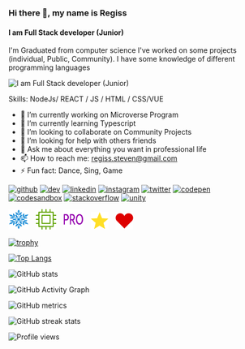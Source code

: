 ### Hi there 👋, my name is Regiss
#### I am Full Stack developer (Junior)
I'm Graduated from computer science I've worked on some projects (individual, Public, Community). I have some knowledge of different programming languages 

![I am Full Stack developer (Junior)](https://www.spec-india.com/wp-content/uploads/2020/06/Full_Stack.png)



Skills: NodeJs/ REACT / JS / HTML / CSS/VUE

- 🔭 I’m currently working on Microverse Program 
- 🌱 I’m currently learning Typescript 
- 👯 I’m looking to collaborate on Community Projects 
- 🤔 I’m looking for help with others friends 
- 💬 Ask me about everything you want in professional life 
- 📫 How to reach me: regiss.steven@gmail.com 
- ⚡ Fun fact: Dance, Sing, Game 


[<img src='https://cdn.jsdelivr.net/npm/simple-icons@3.0.1/icons/github.svg' alt='github' height='40'>](https://github.com/regiss05)  [<img src='https://cdn.jsdelivr.net/npm/simple-icons@3.0.1/icons/dev-dot-to.svg' alt='dev' height='40'>](https://dev.to/regiss05)  [<img src='https://cdn.jsdelivr.net/npm/simple-icons@3.0.1/icons/linkedin.svg' alt='linkedin' height='40'>](https://www.linkedin.com/in/regiss05/)  [<img src='https://cdn.jsdelivr.net/npm/simple-icons@3.0.1/icons/instagram.svg' alt='instagram' height='40'>](https://www.instagram.com/regiss05/)  [<img src='https://cdn.jsdelivr.net/npm/simple-icons@3.0.1/icons/twitter.svg' alt='twitter' height='40'>](https://twitter.com/regiss05)  [<img src='https://cdn.jsdelivr.net/npm/simple-icons@3.0.1/icons/codepen.svg' alt='codepen' height='40'>](https://codepen.io/regiss05)  [<img src='https://cdn.jsdelivr.net/npm/simple-icons@3.0.1/icons/codesandbox.svg' alt='codesandbox' height='40'>](https://codesandbox.io/u/regiss05)  [<img src='https://cdn.jsdelivr.net/npm/simple-icons@3.0.1/icons/stackoverflow.svg' alt='stackoverflow' height='40'>](https://stackoverflow.com/users/regiss05)  [<img src='https://cdn.jsdelivr.net/npm/simple-icons@3.0.1/icons/unity.svg' alt='unity' height='40'>](regiss05)  

<a href='https://archiveprogram.github.com/'><img src='https://raw.githubusercontent.com/acervenky/animated-github-badges/master/assets/acbadge.gif' width='40' height='40'></a> <a href='https://docs.github.com/en/developers'><img src='https://raw.githubusercontent.com/acervenky/animated-github-badges/master/assets/devbadge.gif' width='40' height='40'></a> <a href='https://github.com/pricing'><img src='https://raw.githubusercontent.com/acervenky/animated-github-badges/master/assets/pro.gif' width='40' height='40'></a> <a href='https://stars.github.com/'><img src='https://raw.githubusercontent.com/acervenky/animated-github-badges/master/assets/starbadge.gif' width='35' height='35'></a> <a href='https://docs.github.com/en/github/supporting-the-open-source-community-with-github-sponsors'><img src='https://raw.githubusercontent.com/acervenky/animated-github-badges/master/assets/sponsorbadge.gif' width='35' height='35'></a> 

[![trophy](https://github-profile-trophy.vercel.app/?username=regiss05)](https://github.com/ryo-ma/github-profile-trophy)

[![Top Langs](https://github-readme-stats.vercel.app/api/top-langs/?username=regiss05)](https://github.com/anuraghazra/github-readme-stats)

![GitHub stats](https://github-readme-stats.vercel.app/api?username=regiss05&show_icons=true&count_private=true)  

![GitHub Activity Graph](https://activity-graph.herokuapp.com/graph?username=regiss05)  

![GitHub metrics](https://metrics.lecoq.io/regiss05)  

![GitHub streak stats](https://github-readme-streak-stats.herokuapp.com/?user=regiss05)  

![Profile views](https://gpvc.arturio.dev/regiss05)  
